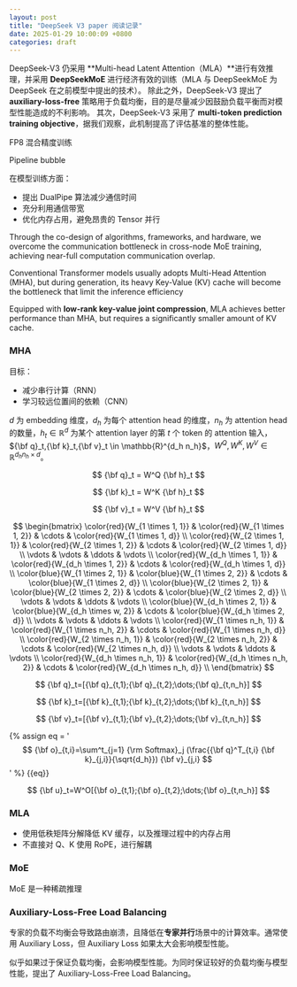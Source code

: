 ```yaml
---
layout: post
title: "DeepSeek V3 paper 阅读记录"
date: 2025-01-29 10:00:09 +0800
categories: draft 
---
```


DeepSeek-V3 仍采用 **Multi-head Latent Attention（MLA）**进行有效推理，并采用 **DeepSeekMoE** 进行经济有效的训练（MLA 与 DeepSeekMoE 为 DeepSeek 在之前模型中提出的技术）。
除此之外，DeepSeek-V3 提出了 **auxiliary-loss-free** 策略用于负载均衡，目的是尽量减少因鼓励负载平衡而对模型性能造成的不利影响。 其次，DeepSeek-V3 采用了 **multi-token prediction training objective**，据我们观察，此机制提高了评估基准的整体性能。

FP8 混合精度训练

Pipeline bubble

在模型训练方面：

- 提出 DualPipe 算法减少通信时间
- 充分利用通信带宽
- 优化内存占用，避免昂贵的 Tensor 并行

Through the co-design of algorithms, frameworks, and hardware, we overcome the communication bottleneck in cross-node MoE training, achieving near-full computation communication overlap.

Conventional Transformer models usually adopts Multi-Head Attention (MHA), but during generation, its heavy Key-Value (KV) cache will become the bottleneck that limit the inference efficiency

Equipped with **low-rank key-value joint compression**, MLA achieves better performance than MHA, but requires a significantly smaller amount of KV cache.

### **MHA**

目标：
- 减少串行计算（RNN）
- 学习较远位置间的依赖（CNN）

$d$ 为 embedding 维度，$d_h$ 为每个 attention head 的维度，$n_h$ 为 attention head 的数量，$h_t \in \mathbb{R}^d$ 为某个 attention layer 的第 $t$ 个 token 的 attention 输入，
${\bf q}_t,{\bf k}_t,{\bf v}_t \in \mathbb{R}^{d_h n_h}$，$W^Q,W^K,W^V \in \mathbb{R}^{d_h n_h \times d}$。

$$
{\bf q}_t = W^Q {\bf h}_t
$$

$$
{\bf k}_t = W^K {\bf h}_t
$$

$$
{\bf v}_t = W^V {\bf h}_t
$$

$$
\begin{bmatrix}
    \color{red}{W_{1 \times 1, 1}}  & \color{red}{W_{1 \times 1, 2}} & \cdots & \color{red}{W_{1 \times 1, d}}              \\
    \color{red}{W_{2 \times 1, 1}}  & \color{red}{W_{2 \times 1, 2}} & \cdots & \color{red}{W_{2 \times 1, d}}              \\
    \vdots  & \vdots  & \ddots & \vdots                                                                                     \\
    \color{red}{W_{d_h \times 1, 1}}  & \color{red}{W_{d_h \times 1, 2}} & \cdots & \color{red}{W_{d_h \times 1, d}}        \\
    \color{blue}{W_{1 \times 2, 1}}  & \color{blue}{W_{1 \times 2, 2}} & \cdots & \color{blue}{W_{1 \times 2, d}}              \\
    \color{blue}{W_{2 \times 2, 1}}  & \color{blue}{W_{2 \times 2, 2}} & \cdots & \color{blue}{W_{2 \times 2, d}}              \\
    \vdots  & \vdots  & \ddots & \vdots                                                                                     \\
    \color{blue}{W_{d_h \times 2, 1}}  & \color{blue}{W_{d_h \times w, 2}} & \cdots & \color{blue}{W_{d_h \times 2, d}}        \\
    \vdots  & \vdots  & \ddots & \vdots                                                                                     \\
    \color{red}{W_{1 \times n_h, 1}}  & \color{red}{W_{1 \times n_h, 2}} & \cdots & \color{red}{W_{1 \times n_h, d}}        \\
    \color{red}{W_{2 \times n_h, 1}}  & \color{red}{W_{2 \times n_h, 2}} & \cdots & \color{red}{W_{2 \times n_h, d}}        \\
    \vdots  & \vdots  & \ddots & \vdots                                                                                     \\
    \color{red}{W_{d_h \times n_h, 1}}  & \color{red}{W_{d_h \times n_h, 2}} & \cdots & \color{red}{W_{d_h \times n_h, d}}  \\
\end{bmatrix}
$$

$$
{\bf q}_t=[{\bf q}_{t,1};{\bf q}_{t,2};\dots;{\bf q}_{t,n_h}]
$$

$$
{\bf k}_t=[{\bf k}_{t,1};{\bf k}_{t,2};\dots;{\bf k}_{t,n_h}]
$$

$$
{\bf v}_t=[{\bf v}_{t,1};{\bf v}_{t,2};\dots;{\bf v}_{t,n_h}]
$$

{%
assign eq =
'$$
{\bf o}_{t,i}=\sum^t_{j=1} {\rm Softmax}_j (\frac{{\bf q}^T_{t,i} {\bf k}_{j,i}}{\sqrt{d_h}}) {\bf v}_{j,i}
$$'
%}
{{eq}}

$$
{\bf u}_t=W^O[{\bf o}_{t,1};{\bf o}_{t,2};\dots;{\bf o}_{t,n_h}]
$$

### **MLA**

- 使用低秩矩阵分解降低 KV 缓存，以及推理过程中的内存占用
- 不直接对 Q、K 使用 RoPE，进行解耦

### **MoE**

MoE 是一种稀疏推理

### **Auxiliary-Loss-Free Load Balancing**

专家的负载不均衡会导致路由崩溃，且降低在**专家并行**场景中的计算效率。通常使用 Auxiliary Loss，但 Auxiliary Loss 如果太大会影响模型性能。

似乎如果过于保证负载均衡，会影响模型性能。为同时保证较好的负载均衡与模型性能，提出了 Auxiliary-Loss-Free Load Balancing。
